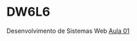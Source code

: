 # DW6L6
Desenvolvimento de Sistemas Web
[Aula 01](https://github.com/cbeluzo/DW6L6/blob/main/Aula%2001.md)
